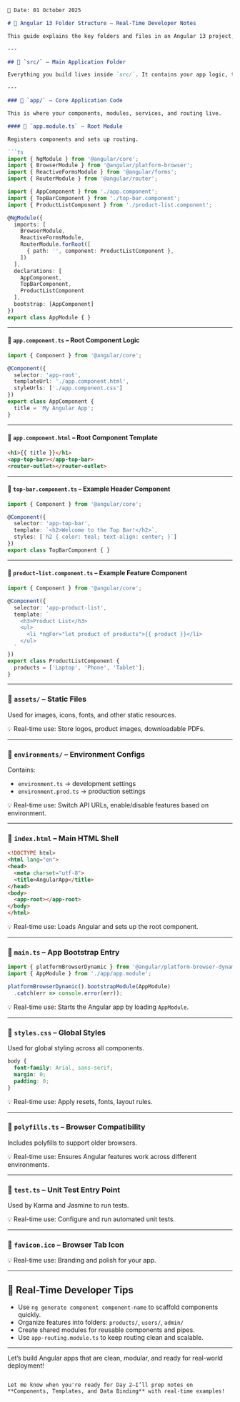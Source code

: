 

```markdown
📅 Date: 01 October 2025

# 📁 Angular 13 Folder Structure – Real-Time Developer Notes

This guide explains the key folders and files in an Angular 13 project, with real-time examples and code snippets to help developers understand how each part is used.

---

## 🔹 `src/` – Main Application Folder

Everything you build lives inside `src/`. It contains your app logic, templates, styles, and configuration files.

---

### 📂 `app/` – Core Application Code

This is where your components, modules, services, and routing live.

#### 🔸 `app.module.ts` – Root Module

Registers components and sets up routing.

```ts
import { NgModule } from '@angular/core';
import { BrowserModule } from '@angular/platform-browser';
import { ReactiveFormsModule } from '@angular/forms';
import { RouterModule } from '@angular/router';

import { AppComponent } from './app.component';
import { TopBarComponent } from './top-bar.component';
import { ProductListComponent } from './product-list.component';

@NgModule({
  imports: [
    BrowserModule,
    ReactiveFormsModule,
    RouterModule.forRoot([
      { path: '', component: ProductListComponent },
    ])
  ],
  declarations: [
    AppComponent,
    TopBarComponent,
    ProductListComponent
  ],
  bootstrap: [AppComponent]
})
export class AppModule { }
```

---

#### 🔸 `app.component.ts` – Root Component Logic

```ts
import { Component } from '@angular/core';

@Component({
  selector: 'app-root',
  templateUrl: './app.component.html',
  styleUrls: ['./app.component.css']
})
export class AppComponent {
  title = 'My Angular App';
}
```

---

#### 🔸 `app.component.html` – Root Component Template

```html
<h1>{{ title }}</h1>
<app-top-bar></app-top-bar>
<router-outlet></router-outlet>
```

---

#### 🔸 `top-bar.component.ts` – Example Header Component

```ts
import { Component } from '@angular/core';

@Component({
  selector: 'app-top-bar',
  template: `<h2>Welcome to the Top Bar!</h2>`,
  styles: [`h2 { color: teal; text-align: center; }`]
})
export class TopBarComponent { }
```

---

#### 🔸 `product-list.component.ts` – Example Feature Component

```ts
import { Component } from '@angular/core';

@Component({
  selector: 'app-product-list',
  template: `
    <h3>Product List</h3>
    <ul>
      <li *ngFor="let product of products">{{ product }}</li>
    </ul>
  `
})
export class ProductListComponent {
  products = ['Laptop', 'Phone', 'Tablet'];
}
```

---

### 📂 `assets/` – Static Files

Used for images, icons, fonts, and other static resources.

💡 Real-time use: Store logos, product images, downloadable PDFs.

---

### 📂 `environments/` – Environment Configs

Contains:
- `environment.ts` → development settings
- `environment.prod.ts` → production settings

💡 Real-time use: Switch API URLs, enable/disable features based on environment.

---

### 📄 `index.html` – Main HTML Shell

```html
<!DOCTYPE html>
<html lang="en">
<head>
  <meta charset="utf-8">
  <title>AngularApp</title>
</head>
<body>
  <app-root></app-root>
</body>
</html>
```

💡 Real-time use: Loads Angular and sets up the root component.

---

### 📄 `main.ts` – App Bootstrap Entry

```ts
import { platformBrowserDynamic } from '@angular/platform-browser-dynamic';
import { AppModule } from './app/app.module';

platformBrowserDynamic().bootstrapModule(AppModule)
  .catch(err => console.error(err));
```

💡 Real-time use: Starts the Angular app by loading `AppModule`.

---

### 📄 `styles.css` – Global Styles

Used for global styling across all components.

```css
body {
  font-family: Arial, sans-serif;
  margin: 0;
  padding: 0;
}
```

💡 Real-time use: Apply resets, fonts, layout rules.

---

### 📄 `polyfills.ts` – Browser Compatibility

Includes polyfills to support older browsers.

💡 Real-time use: Ensures Angular features work across different environments.

---

### 📄 `test.ts` – Unit Test Entry Point

Used by Karma and Jasmine to run tests.

💡 Real-time use: Configure and run automated unit tests.

---

### 📄 `favicon.ico` – Browser Tab Icon

💡 Real-time use: Branding and polish for your app.

---

## 🧪 Real-Time Developer Tips

- Use `ng generate component component-name` to scaffold components quickly.
- Organize features into folders: `products/`, `users/`, `admin/`
- Create shared modules for reusable components and pipes.
- Use `app-routing.module.ts` to keep routing clean and scalable.

---

Let’s build Angular apps that are clean, modular, and ready for real-world deployment!
```

Let me know when you're ready for Day 2—I’ll prep notes on **Components, Templates, and Data Binding** with real-time examples!
